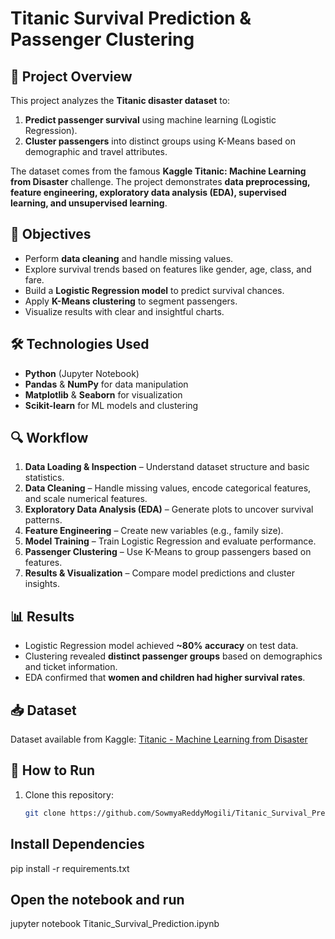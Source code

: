 # Titanic Survival Prediction & Passenger Clustering

## 📌 Project Overview
This project analyzes the **Titanic disaster dataset** to:
1. **Predict passenger survival** using machine learning (Logistic Regression).
2. **Cluster passengers** into distinct groups using K-Means based on demographic and travel attributes.

The dataset comes from the famous **Kaggle Titanic: Machine Learning from Disaster** challenge. The project demonstrates **data preprocessing, feature engineering, exploratory data analysis (EDA), supervised learning, and unsupervised learning**.


## 🎯 Objectives
- Perform **data cleaning** and handle missing values.
- Explore survival trends based on features like gender, age, class, and fare.
- Build a **Logistic Regression model** to predict survival chances.
- Apply **K-Means clustering** to segment passengers.
- Visualize results with clear and insightful charts.


## 🛠️ Technologies Used
- **Python** (Jupyter Notebook)
- **Pandas** & **NumPy** for data manipulation
- **Matplotlib** & **Seaborn** for visualization
- **Scikit-learn** for ML models and clustering


## 🔍 Workflow
1. **Data Loading & Inspection** – Understand dataset structure and basic statistics.
2. **Data Cleaning** – Handle missing values, encode categorical features, and scale numerical features.
3. **Exploratory Data Analysis (EDA)** – Generate plots to uncover survival patterns.
4. **Feature Engineering** – Create new variables (e.g., family size).
5. **Model Training** – Train Logistic Regression and evaluate performance.
6. **Passenger Clustering** – Use K-Means to group passengers based on features.
7. **Results & Visualization** – Compare model predictions and cluster insights.


## 📊 Results
- Logistic Regression model achieved **~80% accuracy** on test data.
- Clustering revealed **distinct passenger groups** based on demographics and ticket information.
- EDA confirmed that **women and children had higher survival rates**.


## 📥 Dataset
Dataset available from Kaggle: [Titanic - Machine Learning from Disaster](https://www.kaggle.com/c/titanic/data)



## 🚀 How to Run
1. Clone this repository:
   ```bash
   git clone https://github.com/SowmyaReddyMogili/Titanic_Survival_Prediction

## Install Dependencies
pip install -r requirements.txt

## Open the notebook and run
jupyter notebook Titanic_Survival_Prediction.ipynb

